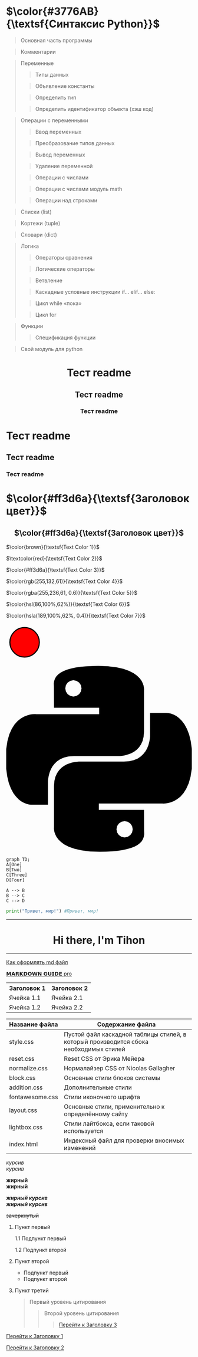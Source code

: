 # $\color{#3776AB}{\textsf{Синтаксис Python}}$


> Основная часть программы

> Комментарии 

> Переменные
>
>> Типы данных
>
>> Объявление константы 
>
>> Определить тип
>
>> Определить идентификатор объекта (хэш код)

> Операции с переменными
>
>> Ввод переменных
>
>> Преобразование типов данных
>
>> Вывод переменных
>
>> Удаление переменной
>
>> Операции с числами
>
>> Операции с числами модуль math
>
>> Операции над строками

> Списки (list)

> Кортежи (tuple)

> Словари (dict)

> Логика
>
>> Операторы сравнения
>
>> Логические операторы
>
>> Ветвление
>
>> Каскадные условные инструкции if... elif... else:
>
>> Цикл while «пока»
>
>> Цикл for
 
> Функции
>
>> Спецификация функции

> Свой модуль для python
	

<h1 align="center">Тест readme</h1>

<h2 id="title1" align="center">Тест readme </h2>

<h3 align="center">Тест readme </h3>

# Тест readme

## <p id="title2">Тест readme</p>

### Тест readme

# $\color{#ff3d6a}{\textsf{Заголовок цвет}}$

<h2 align="center">$\color{#ff3d6a}{\textsf{Заголовок цвет}}$</h2>

$\color{brown}{\textsf{Text Color 1}}$

$\textcolor{red}{\textsf{Text Color 2}}$

$\color{#ff3d6a}{\textsf{Text Color 3}}$

$\color{rgb(255,132,61)}{\textsf{Text Color 4}}$

$\color{rgba(255,236,61, 0.6)}{\textsf{Text Color 5}}$

$\color{hsl(86,100%,62%)}{\textsf{Text Color 6}}$

$\color{hsla(189,100%,62%, 0.4)}{\textsf{Text Color 7}}$

<svg width="100" height="100" xmlns="http://www.w3.org/2000/svg">
  <circle cx="50" cy="50" r="40" stroke="black" stroke-width="3" fill="red" />
</svg>

<p>
<svg role="img" viewBox="0 0 24 24" xmlns="http://www.w3.org/2000/svg"><title>Python</title><path d="M14.25.18l.9.2.73.26.59.3.45.32.34.34.25.34.16.33.1.3.04.26.02.2-.01.13V8.5l-.05.63-.13.55-.21.46-.26.38-.3.31-.33.25-.35.19-.35.14-.33.1-.3.07-.26.04-.21.02H8.77l-.69.05-.59.14-.5.22-.41.27-.33.32-.27.35-.2.36-.15.37-.1.35-.07.32-.04.27-.02.21v3.06H3.17l-.21-.03-.28-.07-.32-.12-.35-.18-.36-.26-.36-.36-.35-.46-.32-.59-.28-.73-.21-.88-.14-1.05-.05-1.23.06-1.22.16-1.04.24-.87.32-.71.36-.57.4-.44.42-.33.42-.24.4-.16.36-.1.32-.05.24-.01h.16l.06.01h8.16v-.83H6.18l-.01-2.75-.02-.37.05-.34.11-.31.17-.28.25-.26.31-.23.38-.2.44-.18.51-.15.58-.12.64-.1.71-.06.77-.04.84-.02 1.27.05zm-6.3 1.98l-.23.33-.08.41.08.41.23.34.33.22.41.09.41-.09.33-.22.23-.34.08-.41-.08-.41-.23-.33-.33-.22-.41-.09-.41.09zm13.09 3.95l.28.06.32.12.35.18.36.27.36.35.35.47.32.59.28.73.21.88.14 1.04.05 1.23-.06 1.23-.16 1.04-.24.86-.32.71-.36.57-.4.45-.42.33-.42.24-.4.16-.36.09-.32.05-.24.02-.16-.01h-8.22v.82h5.84l.01 2.76.02.36-.05.34-.11.31-.17.29-.25.25-.31.24-.38.2-.44.17-.51.15-.58.13-.64.09-.71.07-.77.04-.84.01-1.27-.04-1.07-.14-.9-.2-.73-.25-.59-.3-.45-.33-.34-.34-.25-.34-.16-.33-.1-.3-.04-.25-.02-.2.01-.13v-5.34l.05-.64.13-.54.21-.46.26-.38.3-.32.33-.24.35-.2.35-.14.33-.1.3-.06.26-.04.21-.02.13-.01h5.84l.69-.05.59-.14.5-.21.41-.28.33-.32.27-.35.2-.36.15-.36.1-.35.07-.32.04-.28.02-.21V6.07h2.09l.14.01zm-6.47 14.25l-.23.33-.08.41.08.41.23.33.33.23.41.08.41-.08.33-.23.23-.33.08-.41-.08-.41-.23-.33-.33-.23-.41-.08-.41.08z"/></svg>
</p>



```mermaid
graph TD;
A[One]
B[Two]
C[Three]
D[Four]

A --> B
B --> C
C --> D
```

```python
print("Привет, мир!") #Привет, мир!
```

<hr />
<h1 id="title3" align="center">Hi there, I'm Tihon</h1>
<hr />

[Как оформлять md файл](https://gist.github.com/Jekins/2bf2d0638163f1294637#file-markdown-docs-md)

[𝗠𝗔𝗥𝗞𝗗𝗢𝗪𝗡 𝗚𝗨𝗜𝗗𝗘 pro](https://github.com/andrew-manzyk/markdown-guide/tree/master?tab=readme-ov-file)

<table>
    <tr>
        <th>Заголовок 1</th>
        <th>Заголовок 2</th>
    </tr>
    <tr>
        <td>Ячейка 1.1</td>
        <td>Ячейка 2.1</td>
    </tr>
    <tr>
        <td>Ячейка 1.2</td>
        <td>Ячейка 2.2</td>
    </tr>
</table>

Название файла  | Содержание файла
----------------|----------------------
style.css       | Пустой файл каскадной таблицы стилей, в который производится сбока необходимых стилей
reset.css       | Reset CSS от Эрика Мейера
normalize.css   | Нормалайзер CSS от Nicolas Gallagher
block.css       | Основные стили блоков системы
addition.css    | Дополнительные стили
fontawesome.css | Стили иконочного шрифта
layout.css      | Основные стили, применительно к определённому сайту
lightbox.css    | Стили лайтбокса, если таковой используется
index.html      | Индексный файл для проверки вносимых изменений

*курсив*  
_курсив_

**жирный**  
__жирный__

***жирный курсив***  
___жирный курсив___

~~зачеркнутый~~

1. Пункт первый

	1.1 Подпункт первый
	
	1.2 Подпункт второй
	
2. Пункт второй
	
	- Подпункт первый
    - Подпункт второй
	
3. Пункт третий

	> Первый уровень цитирования
	>> Второй уровень цитирования
	>>> [Перейти к Заголовку 3](#title3)
	
[Перейти к Заголовку 1](#title1)

[Перейти к Заголовку 2](#title2)
